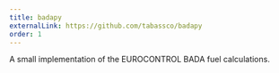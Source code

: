 ```yaml
---
title: badapy
externalLink: https://github.com/tabassco/badapy
order: 1
---
```

A small implementation of the EUROCONTROL BADA fuel calculations.
